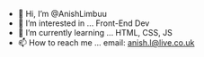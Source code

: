 - 👋 Hi, I’m @AnishLimbuu
- 👀 I’m interested in ... Front-End Dev
- 🌱 I’m currently learning ... HTML, CSS, JS
- 📫 How to reach me ... email: anish.l@live.co.uk



